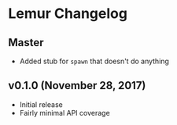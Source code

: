 # Lemur Changelog

## Master
* Added stub for `spawn` that doesn't do anything

## v0.1.0 (November 28, 2017)
* Initial release
* Fairly minimal API coverage